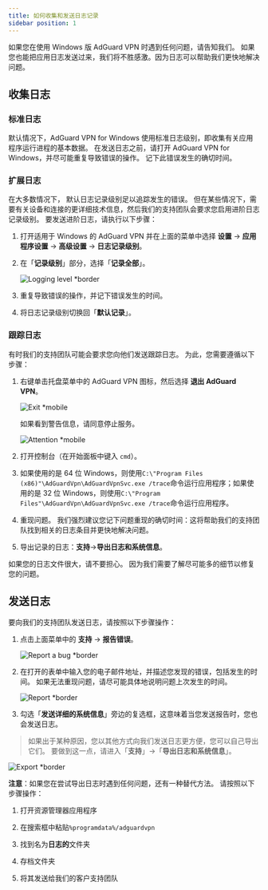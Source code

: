 ```yaml
---
title: 如何收集和发送日志记录
sidebar position: 1
---
```


如果您在使用 Windows 版 AdGuard VPN 时遇到任何问题，请告知我们。 如果您也能把应用日志发送过来，我们将不胜感激。因为日志可以帮助我们更快地解决问题。

## 收集日志

### 标准日志

默认情况下，AdGuard VPN for Windows 使用标准日志级别，即收集有关应用程序运行进程的基本数据。 在发送日志之前，请打开 AdGuard VPN for Windows，并尽可能重复导致错误的操作。 记下此错误发生的确切时间。

### 扩展日志

在大多数情况下， 默认日志记录级别足以追踪发生的错误。 但在某些情况下，需要有关设备和连接的更详细技术信息，然后我们的支持团队会要求您启用进阶日志记录级别。 要发送进阶日志，请执行以下步骤：

1. 打开适用于 Windows 的 AdGuard VPN 并在上面的菜单中选择 **设置** → **应用程序设置** → **高级设置** → **日志记录级别**。

1. 在「**记录级别**」部分，选择「**记录全部**」。

    ![Logging level *border](https://cdn.adtidy.org/content/kb/vpn/windows/logs/logging.jpeg)

1. 重复导致错误的操作，并记下错误发生的时间。

1. 将日志记录级别切换回「**默认记录**」。

### 跟踪日志

有时我们的支持团队可能会要求您向他们发送跟踪日志。 为此，您需要遵循以下步骤：

1. 右键单击托盘菜单中的 AdGuard VPN 图标，然后选择 **退出 AdGuard VPN**。

    ![Exit *mobile](https://cdn.adtidy.org/content/kb/vpn/windows/logs/exit.png)

    如果看到警告信息，请同意停止服务。

    ![Attention *mobile](https://cdn.adtidy.org/content/kb/vpn/windows/logs/attention.png)

1. 打开控制台（在开始面板中键入 `cmd`）。

1. 如果使用的是 64 位 Windows，则使用`C:\"Program Files (x86)"\AdGuardVpn\AdGuardVpnSvc.exe /trace`命令运行应用程序；如果使用的是 32 位 Windows，则使用`C:\"Program Files"\AdGuardVpn\AdGuardVpnSvc.exe /trace`命令运行应用程序。

1. 重现问题。 我们强烈建议您记下问题重现的确切时间：这将帮助我们的支持团队找到相关的日志条目并更快地解决问题。

1. 导出记录的日志：**支持**→**导出日志和系统信息**。

如果您的日志文件很大，请不要担心。 因为我们需要了解尽可能多的细节以修复您的问题。

## 发送日志

要向我们的支持团队发送日志，请按照以下步骤操作：

1. 点击上面菜单中的 **支持** → **报告错误**。

    ![Report a bug *border](https://cdn.adtidy.org/content/kb/vpn/windows/logs/support_report.jpeg)

1. 在打开的表单中输入您的电子邮件地址，并描述您发现的错误，包括发生的时间。 如果无法重现问题，请尽可能具体地说明问题上次发生的时间。

    ![Report *border](https://cdn.adtidy.org/content/kb/vpn/windows/logs/report_bug.png)

1. 勾选「**发送详细的系统信息**」旁边的复选框，这意味着当您发送报告时，您也会发送日志。

> 如果出于某种原因，您以其他方式向我们发送日志更方便，您可以自己导出它们。 要做到这一点，请进入「**支持**」→「**导出日志和系统信息**」。

![Export *border](https://cdn.adtidy.org/content/kb/vpn/windows/logs/export.jpeg)

**注意**：如果您在尝试导出日志时遇到任何问题，还有一种替代方法。 请按照以下步骤操作：

1. 打开资源管理器应用程序

1. 在搜索框中粘贴`%programdata%/adguardvpn`

1. 找到名为**日志的**文件夹

1. 存档文件夹

1. 将其发送给我们的客户支持团队
